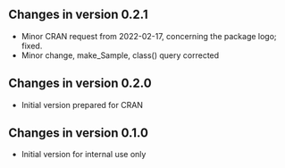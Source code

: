 ## Changes in version 0.2.1

* Minor CRAN request from 2022-02-17, concerning the package logo; fixed.
* Minor change, make_Sample, class() query corrected

## Changes in version 0.2.0

* Initial version prepared for CRAN

## Changes in version 0.1.0

* Initial version for internal use only




